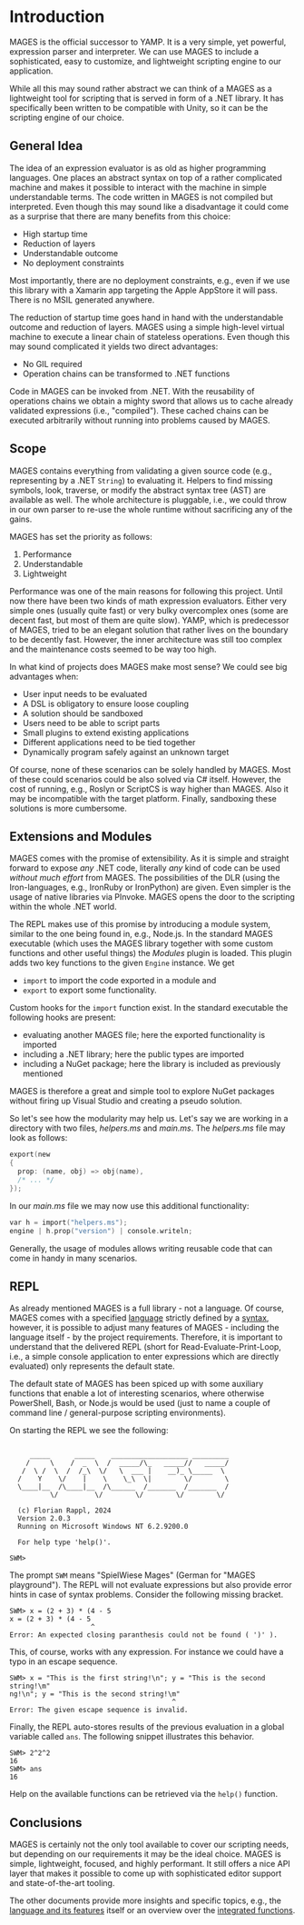 # Introduction

MAGES is the official successor to YAMP. It is a very simple, yet powerful, expression parser and interpreter. We can use MAGES to include a sophisticated, easy to customize, and lightweight scripting engine to our application.

While all this may sound rather abstract we can think of a MAGES as a lightweight tool for scripting that is served in form of a .NET library. It has specifically been written to be compatible with Unity, so it can be the scripting engine of our choice.

## General Idea

The idea of an expression evaluator is as old as higher programming languages. One places an abstract syntax on top of a rather complicated machine and makes it possible to interact with the machine in simple understandable terms. The code written in MAGES is not compiled but interpreted. Even though this may sound like a disadvantage it could come as a surprise that there are many benefits from this choice:

- High startup time
- Reduction of layers
- Understandable outcome
- No deployment constraints

Most importantly, there are no deployment constraints, e.g., even if we use this library with a Xamarin app targeting the Apple AppStore it will pass. There is no MSIL generated anywhere.

The reduction of startup time goes hand in hand with the understandable outcome and reduction of layers. MAGES using a simple high-level virtual machine to execute a linear chain of stateless operations. Even though this may sound complicated it yields two direct advantages:

- No GIL required
- Operation chains can be transformed to .NET functions

Code in MAGES can be invoked from .NET. With the reusability of operations chains we obtain a mighty sword that allows us to cache already validated expressions (i.e., "compiled"). These cached chains can be executed arbitrarily without running into problems caused by MAGES.

## Scope

MAGES contains everything from validating a given source code (e.g., representing by a .NET `String`) to evaluating it. Helpers to find missing symbols, look, traverse, or modify the abstract syntax tree (AST) are available as well. The whole architecture is pluggable, i.e., we could throw in our own parser to re-use the whole runtime without sacrificing any of the gains.

MAGES has set the priority as follows:

1. Performance
2. Understandable
3. Lightweight

Performance was one of the main reasons for following this project. Until now there have been two kinds of math expression evaluators. Either very simple ones (usually quite fast) or very bulky overcomplex ones (some are decent fast, but most of them are quite slow). YAMP, which is predecessor of MAGES, tried to be an elegant solution that rather lives on the boundary to be decently fast. However, the inner architecture was still too complex and the maintenance costs seemed to be way too high.

In what kind of projects does MAGES make most sense? We could see big advantages when:

- User input needs to be evaluated
- A DSL is obligatory to ensure loose coupling
- A solution should be sandboxed
- Users need to be able to script parts
- Small plugins to extend existing applications
- Different applications need to be tied together
- Dynamically program safely against an unknown target

Of course, none of these scenarios can be solely handled by MAGES. Most of these could scenarios could be also solved via C# itself. However, the cost of running, e.g., Roslyn or ScriptCS is way higher than MAGES. Also it may be incompatible with the target platform. Finally, sandboxing these solutions is more cumbersome.

## Extensions and Modules

MAGES comes with the promise of extensibility. As it is simple and straight forward to expose *any* .NET code, literally *any* kind of code can be used *without much effort* from MAGES. The possibilities of the DLR (using the Iron-languages, e.g., IronRuby or IronPython) are given. Even simpler is the usage of native libraries via PInvoke. MAGES opens the door to the scripting within the whole .NET world.

The REPL makes use of this promise by introducing a module system, similar to the one being found in, e.g., Node.js. In the standard MAGES executable (which uses the MAGES library together with some custom functions and other useful things) the *Modules* plugin is loaded. This plugin adds two key functions to the given `Engine` instance. We get

- `import` to import the code exported in a module and
- `export` to export some functionality.

Custom hooks for the `import` function exist. In the standard executable the following hooks are present:

- evaluating another MAGES file; here the exported functionality is imported
- including a .NET library; here the public types are imported
- including a NuGet package; here the library is included as previously mentioned

MAGES is therefore a great and simple tool to explore NuGet packages without firing up Visual Studio and creating a pseudo solution.

So let's see how the modularity may help us. Let's say we are working in a directory with two files, *helpers.ms* and *main.ms*. The *helpers.ms* file may look as follows:

```C
export(new 
{
  prop: (name, obj) => obj(name),
  /* ... */
});
```

In our *main.ms* file we may now use this additional functionality:

```C
var h = import("helpers.ms");
engine | h.prop("version") | console.writeln;
```

Generally, the usage of modules allows writing reusable code that can come in handy in many scenarios.

## REPL

As already mentioned MAGES is a full library - not a language. Of course, MAGES comes with a specified [language](language.md) strictly defined by a [syntax](syntax.md), however, it is possible to adjust many features of MAGES - including the language itself - by the project requirements. Therefore, it is important to understand that the delivered REPL (short for Read-Evaluate-Print-Loop, i.e., a simple console application to enter expressions which are directly evaluated) only represents the default state.

The default state of MAGES has been spiced up with some auxiliary functions that enable a lot of interesting scenarios, where otherwise PowerShell, Bash, or Node.js would be used (just to name a couple of command line / general-purpose scripting environments).

On starting the REPL we see the following:

```plain

     _____      _____    ___________________ _________
    /     \    /  _  \  /  _____/\_   _____//   _____/
   /  \ /  \  /  /_\  \/   \  ___ |    __)_ \_____  \
  /    Y    \/    |    \    \_\  \|        \/        \
  \____|__  /\____|__  /\______  /_______  /_______  /
          \/         \/        \/        \/        \/

  (c) Florian Rappl, 2024
  Version 2.0.3
  Running on Microsoft Windows NT 6.2.9200.0

  For help type 'help()'.

SWM>
```

The prompt `SWM` means "SpielWiese Mages" (German for "MAGES playground"). The REPL will not evaluate expressions but also provide error hints in case of syntax problems. Consider the following missing bracket.

```plain
SWM> x = (2 + 3) * (4 - 5
x = (2 + 3) * (4 - 5
                    ^
Error: An expected closing paranthesis could not be found ( ')' ).
```

This, of course, works with any expression. For instance we could have a typo in an escape sequence.

```plain
SWM> x = "This is the first string!\n"; y = "This is the second string!\m"
ng!\n"; y = "This is the second string!\m"
                                        ^
Error: The given escape sequence is invalid.
```

Finally, the REPL auto-stores results of the previous evaluation in a global variable called `ans`. The following snippet illustrates this behavior.

```plain
SWM> 2^2^2
16
SWM> ans
16
```

Help on the available functions can be retrieved via the `help()` function.

## Conclusions

MAGES is certainly not the only tool available to cover our scripting needs, but depending on our requirements it may be the ideal choice. MAGES is simple, lightweight, focused, and highly performant. It still offers a nice API layer that makes it possible to come up with sophisticated editor support and state-of-the-art tooling.

The other documents provide more insights and specific topics, e.g., the [language and its features](language.md) itself or an overview over the [integrated functions](functions.md).
